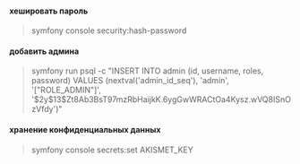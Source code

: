 #### хешировать пароль

> symfony console security:hash-password

#### добавить админа

> symfony run psql -c "INSERT INTO admin (id, username, roles, password) VALUES (nextval('admin_id_seq'), 'admin', '[\"ROLE_ADMIN\"]', '\$2y\$13\$Zt8Ab3BsT97mzRbHaijkK.6ygGwWRACtOa4Kysz.wVQ8ISnOzVfdy')"

#### хранение конфиденциальных данных

> symfony console secrets:set AKISMET_KEY

